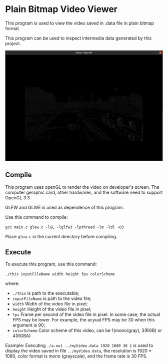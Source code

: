 # Plain Bitmap Video Viewer

This program is used to view the video saved in .data file in plain bitmap format.

This program can be used to inspect intermedia data generated by this project.

![Devtool::Viewer](/docs/devtool_viewer.png)

## Compile

This program uses openGL to render the video on developer's screen. The computer geraphic card, other hardwares, and the software need to support OpenGL 3.3.

GLFW and GLWE is used as dependence of this program.

Use this command to compile:

```gcc main.c glew.c -lGL -lglfw3 -lpthread -lm -ldl -O3```

Place ```glew.c``` in the current directory before compiling.

## Execute

To execute this program, use this command:

```./this inputFileName width height fps colorScheme```


where:
- ```./this``` is path to the executable;
- ```inputFileName``` is path to the video file;
- ```width``` Width of the video file in pixel;
- ```height``` Height of the video file in pixel;
- ```fps``` Frame per second of the video file in pixel. In some case, the actual FPS may be lower. For example, the acyual FPS may be 30 when this argument is 90;
- ```colorScheme``` Color scheme of this video, can be 1(mono/gray), 3(RGB) or 4(RGBA)

Example: Executing ```./a.out ../myVideo.data 1920 1080 30 1``` is used to display the video saved in file ```../myVideo.data```, the resolution is 1920 * 1080, color format is mono (grayscale), and the frame rate is 30 FPS.